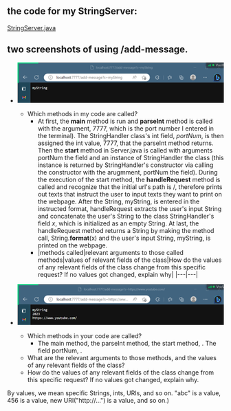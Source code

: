 ## the code for my StringServer:
[StringServer.java](StringServer.java)
## two screenshots of using /add-message.
- ![myString](myString.png)
  - Which methods in my code are called?
    - At first, the **main** method is run and **parseInt** method is called with the argument, 7777, which is the port number I entered in the terminal). The StringHandler class's int field, *portNum*, is then assigned the int value, 7777, that the parseInt method returns. Then the **start** method in Server.java is called with arguments portNum the field and an instance of StringHandler the class (this instance is returned by StringHandler's constructor via calling the constructor with the arugmment, portNum the field). During the execution of the start method, the **handleRequest** method is called and recognize that the initial url's path is /, therefore prints out texts that instruct the user to input texts they want to print on the webpage. After the String, myString, is entered in the instructed format, handleRequest extracts the user's input String and concatenate the user's String to the class StringHandler's field *x*, which is initialized as an empty String. At last, the handleRequest method returns a String by making the method call, String.**format**(x) and the user's input String, myString, is printed on the webpage.
    - |methods called|relevant arguments to those called methods|values of relevant fields of the class|How do the values of any relevant fields of the class change from this specific request? If no values got changed, explain why|
|---|---|

- ![YouTube](YouTube.png)
  - Which methods in your code are called?
    - The main method, the parseInt method, the start method, . The field portNum, .
  - What are the relevant arguments to those methods, and the values of any relevant fields of the class?
  - How do the values of any relevant fields of the class change from this specific request? If no values got changed, explain why.

By values, we mean specific Strings, ints, URIs, and so on. "abc" is a value, 456 is a value, new URI("http://...") is a value, and so on.)
